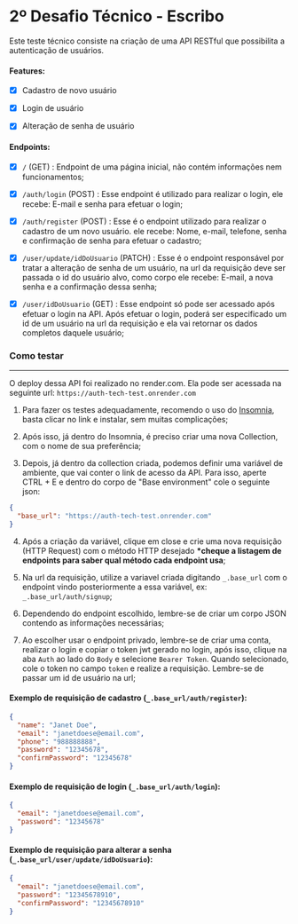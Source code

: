 # 2º Desafio Técnico - Escribo

Este teste técnico consiste na criação de uma API RESTful que possibilita a autenticação de usuários.

#### Features:

- [X] Cadastro de novo usuário

- [X] Login de usuário

- [X] Alteração de senha de usuário

#### Endpoints:

- [X] `/` (GET) : Endpoint de uma página inicial, não contém informações nem funcionamentos;

- [X]  `/auth/login` (POST) : Esse endpoint é utilizado para realizar o login, ele recebe: E-mail e senha para efetuar o login;

- [X]  `/auth/register` (POST) : Esse é o endpoint utilizado para realizar o cadastro de um novo usuário. ele recebe: Nome, e-mail, telefone, senha e confirmação de senha para efetuar o cadastro;

- [X]  `/user/update/idDoUsuario` (PATCH) : Esse é o endpoint responsável por tratar a alteração de senha de um usuário, na url da requisição deve ser passada o id do usuário alvo, como corpo ele recebe: E-mail, a nova senha e a confirmação dessa senha;

- [X]  `/user/idDoUsuario` (GET) : Esse endpoint só pode ser acessado após efetuar o login na API. Após efetuar o login, poderá ser especificado um id de um usuário na url da requisição e ela vai retornar os dados completos daquele usuário;

### Como testar
---

O deploy dessa API foi realizado no render.com. Ela pode ser acessada na seguinte url: `https://auth-tech-test.onrender.com`

1. Para fazer os testes adequadamente, recomendo o uso do <a href="https://insomnia.rest/download">Insomnia</a>, basta clicar no link e instalar, sem muitas complicações;

2. Após isso, já dentro do Insomnia, é preciso criar uma nova Collection, com o nome de sua preferência;

3. Depois, já dentro da collection criada, podemos definir uma variável de ambiente, que vai conter o link de acesso da API. Para isso, aperte CTRL + E e dentro do corpo de "Base environment" cole o seguinte json:
  ```json
  {
    "base_url": "https://auth-tech-test.onrender.com"
  }
  ```

4. Após a criação da variável, clique em close e crie uma nova requisição (HTTP Request) com o método HTTP desejado <strong>*cheque a listagem de endpoints para saber qual método cada endpoint usa</strong>;

5. Na url da requisição, utilize a variavel criada digitando `_.base_url` com o endpoint vindo posteriormente a essa variável, ex: `_.base_url/auth/signup`;

6. Dependendo do endpoint escolhido, lembre-se de criar um corpo JSON contendo as informações necessárias;

7. Ao escolher usar o endpoint privado, lembre-se de criar uma conta, realizar o login e copiar o token jwt gerado no login, após isso, clique na aba `Auth` ao lado do `Body` e selecione `Bearer Token`. Quando selecionado, cole o token no campo `token` e realize a requisição. Lembre-se de passar um id de usuário na url;


#### Exemplo de requisição de cadastro (`_.base_url/auth/register`): 
```json
{
  "name": "Janet Doe",
  "email": "janetdoese@email.com",
  "phone": "988888888",
  "password": "12345678",
  "confirmPassword": "12345678"
}
```


#### Exemplo de requisição de login (`_.base_url/auth/login`): 
```json
{
  "email": "janetdoese@email.com",
  "password": "12345678"
}
```


#### Exemplo de requisição para alterar a senha (`_.base_url/user/update/idDoUsuario`):
```json
{
  "email": "janetdoese@email.com",
  "password": "12345678910",
  "confirmPassword": "12345678910"
}
```
